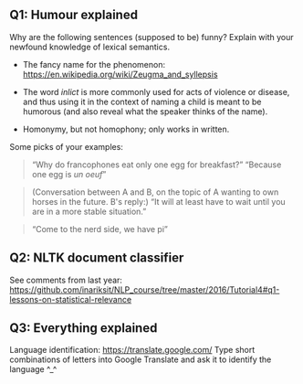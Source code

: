 ## Q1: Humour explained

Why are the following sentences (supposed to be) funny? Explain with your newfound knowledge of lexical semantics.

* The fancy name for the phenomenon: https://en.wikipedia.org/wiki/Zeugma_and_syllepsis

* The word *inlict* is more commonly used for acts of violence or disease, and thus using it in the context of naming a child is meant to be humorous (and also reveal what the speaker thinks of the name).

* Homonymy, but not homophony; only works in written.

Some picks of your examples:

> “Why do francophones eat only one egg for breakfast?”  “Because one egg is *un oeuf*”

> (Conversation between A and B, on the topic of A wanting to own horses in the future. B's reply:)
“It will at least have to wait until you are in a more stable situation.”

> “Come to the nerd side, we have pi”

## Q2: NLTK document classifier

See comments from last year: https://github.com/inariksit/NLP_course/tree/master/2016/Tutorial4#q1-lessons-on-statistical-relevance

## Q3: Everything explained

Language identification: https://translate.google.com/ Type short combinations of letters into Google Translate and ask it to identify the language ^_^
